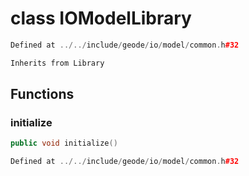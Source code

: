 # class IOModelLibrary

```cpp
Defined at ../../include/geode/io/model/common.h#32
```

```cpp
Inherits from Library
```



## Functions

### initialize

```cpp
public void initialize()
```

```cpp
Defined at ../../include/geode/io/model/common.h#32
```



